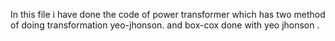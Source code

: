 In this file i have done the code of power transformer which has two method of doing transformation yeo-jhonson.
and box-cox done with yeo jhonson .
